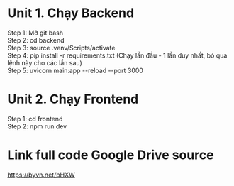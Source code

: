 # Unit 1. Chạy Backend
Step 1: Mở git bash <br/>
Step 2: cd backend <br/>
Step 3: source .venv/Scripts/activate <br/>
Step 4: pip install -r requirements.txt (Chạy lần đầu - 1 lần duy nhất, bỏ qua lệnh này cho các lần sau) <br/>
Step 5: uvicorn main:app --reload --port 3000 <br/>

# Unit 2. Chạy Frontend <br/>
Step 1: cd frontend <br/>
Step 2: npm run dev <br/>

# Link full code Google Drive source <br/>
https://byvn.net/bHXW
